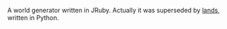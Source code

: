A world generator written in JRuby. Actually it was superseded by [lands](https://github.com/ftomassetti/lands), written in Python.
